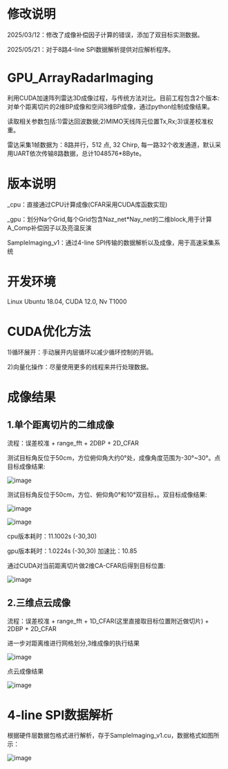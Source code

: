 # 修改说明
2025/03/12：修改了成像补偿因子计算的错误，添加了双目标实测数据。

2025/05/21：对于8路4-line SPI数据解析提供对应解析程序。

# GPU_ArrayRadarImaging
利用CUDA加速阵列雷达3D成像过程，与传统方法对比。目前工程包含2个版本:对单个距离切片的2维BP成像和空间3维BP成像，通过python绘制成像结果。

读取相关参数包括:1)雷达回波数据;2)MIMO天线阵元位置Tx,Rx;3)误差校准权重。

雷达采集1帧数据为：8路并行，512 点, 32 Chirp, 每一路32个收发通道，默认采用UART依次传输8路数据，总计1048576*8Byte。

# 版本说明
_cpu：直接通过CPU计算成像(CFAR采用CUDA库函数实现)

_gpu：划分Na个Grid,每个Grid包含Naz_net*Nay_net的二维block,用于计算A_Comp补偿因子以及亮温反演

SampleImaging_v1：通过4-line SPI传输的数据解析以及成像，用于高速采集系统

# 开发环境
Linux Ubuntu 18.04, CUDA 12.0, Nv T1000

# CUDA优化方法
1)循环展开：手动展开内层循环以减少循环控制的开销。

2)向量化操作：尽量使用更多的线程来并行处理数据。

# 成像结果
## 1.单个距离切片的二维成像

流程：误差校准 + range_fft + 2DBP + 2D_CFAR

测试目标角反位于50cm，方位俯仰角大约0°处，成像角度范围为-30°~30°。点目标成像结果:

![image](image/单目标.png)

测试目标角反位于50cm，方位、俯仰角0°和10°双目标，。双目标成像结果:

![image](image/双目标1.png)

![image](image/双目标2.png)

cpu版本耗时：11.1002s (-30,30)

gpu版本耗时：1.0224s (-30,30)      加速比：10.85

通过CUDA对当前距离切片做2维CA-CFAR后得到目标位置:

![image](image/点目标CFAR.png)

## 2.三维点云成像

流程：误差校准 + range_fft + 1D_CFAR(这里直接取目标位置附近做切片) + 2DBP + 2D_CFAR

进一步对距离维进行网格划分,3维成像的执行结果

![image](image/3D成像运行结果.jpg)

点云成像结果

![image](image/点目标点云.png)

# 4-line SPI数据解析

根据硬件层数据包格式进行解析，存于SampleImaging_v1.cu，数据格式如图所示：

![image](image/雷达回波解析.png)
